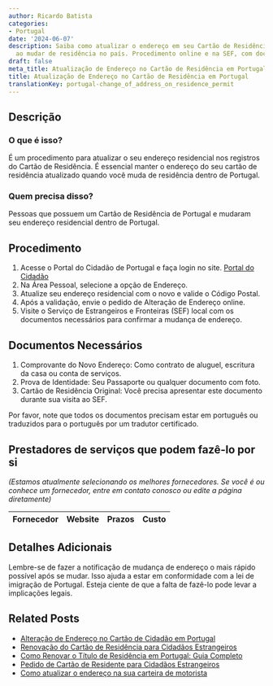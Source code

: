 ```yaml
---
author: Ricardo Batista
categories:
- Portugal
date: '2024-06-07'
description: Saiba como atualizar o endereço em seu Cartão de Residência em Portugal
  ao mudar de residência no país. Procedimento online e na SEF, com documentos requeridos.
draft: false
meta_title: Atualização de Endereço no Cartão de Residência em Portugal
title: Atualização de Endereço no Cartão de Residência em Portugal
translationKey: portugal-change_of_address_on_residence_permit
---
```



## Descrição
### O que é isso?
É um procedimento para atualizar o seu endereço residencial nos registros do Cartão de Residência. É essencial manter o endereço do seu cartão de residência atualizado quando você muda de residência dentro de Portugal.
### Quem precisa disso?
Pessoas que possuem um Cartão de Residência de Portugal e mudaram seu endereço residencial dentro de Portugal.

## Procedimento
1. Acesse o Portal do Cidadão de Portugal e faça login no site. [Portal do Cidadão](https://eportugal.gov.pt)
2. Na Área Pessoal, selecione a opção de Endereço.
3. Atualize seu endereço residencial com o novo e valide o Código Postal.
4. Após a validação, envie o pedido de Alteração de Endereço online.
5. Visite o Serviço de Estrangeiros e Fronteiras (SEF) local com os documentos necessários para confirmar a mudança de endereço.

## Documentos Necessários
1. Comprovante do Novo Endereço: Como contrato de aluguel, escritura da casa ou conta de serviços.
2. Prova de Identidade: Seu Passaporte ou qualquer documento com foto.
3. Cartão de Residência Original: Você precisa apresentar este documento durante sua visita ao SEF.

Por favor, note que todos os documentos precisam estar em português ou traduzidos para o português por um tradutor certificado.

## Prestadores de serviços que podem fazê-lo por si
_(Estamos atualmente selecionando os melhores fornecedores. Se você é ou conhece um fornecedor, entre em contato conosco ou edite a página diretamente)_

| Fornecedor      |     Website     |     Prazos       |       Custo      |
| :-------------: | :-------------: |  :-------------: | :-------------: |

## Detalhes Adicionais
Lembre-se de fazer a notificação de mudança de endereço o mais rápido possível após se mudar. Isso ajuda a estar em conformidade com a lei de imigração de Portugal. Esteja ciente de que a falta de fazê-lo pode levar a implicações legais.
## Related Posts

- [Alteração de Endereço no Cartão de Cidadão em Portugal](https://tramitit.com/pt/guides/portugal/alteracao_de_morada_no_cartao_de_cidadao/)
- [Renovação do Cartão de Residência para Cidadãos Estrangeiros](https://tramitit.com/pt/guides/portugal/renovacao_de_cartao_de_residente_para_cidadaos_estrangeiros/)
- [Como Renovar o Título de Residência em Portugal: Guia Completo](https://tramitit.com/pt/guides/portugal/pedido_de_renovacao_do_titulo_de_residencia/)
- [Pedido de Cartão de Residente para Cidadãos Estrangeiros](https://tramitit.com/pt/guides/portugal/pedido_de_cartao_de_residente_para_cidadaos_estrangeiros/)
- [Como atualizar o endereço na sua carteira de motorista](https://tramitit.com/pt/guides/portugal/alteracao_de_morada_da_carta_de_conducao/)